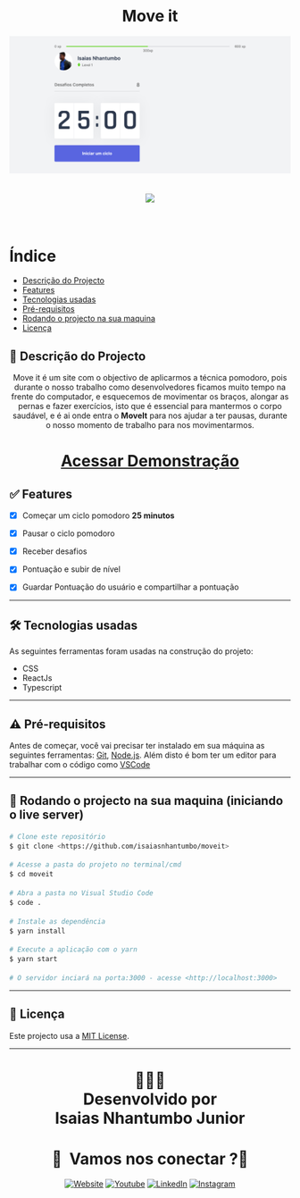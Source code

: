 <br/>
<h1 align="center">Move it</h1>
<p align="center">
    <img src ="./public/Screenshot-20210223172221.png" > 
</p>
<h2 align="center"> 
<img src="https://img.shields.io/badge/Status-Em_CONSTRUÇÃO-green">
</h2>
<br>

# Índice
   * [Descrição do Projecto](#descrição-do-projecto)
   * [Features](#-features)
   * [Tecnologias usadas](#-tecnologias-usadas)
   * [Pré-requisitos](#-pré-requisitos)
   * [Rodando o projecto na sua maquina](#-rodando-o-projecto-na-sua-maquina-iniciando-o-servidor)
   * [Licença](#-licença)


## 📖 Descrição do Projecto

<p align="center">
Move it é um site com o objectivo de aplicarmos a técnica pomodoro, pois durante o nosso trabalho como desenvolvedores ficamos muito tempo na frente do computador, e esquecemos de movimentar os braços, alongar as pernas e fazer exercícios, isto que é essencial para mantermos o corpo saudável, e é ai onde entra o <strong>MoveIt</strong> para nos ajudar a ter pausas, durante o nosso momento de trabalho para nos movimentarmos. 
</p>
<h1 align="center"><a target="_blank" href="https://moveit-nu.vercel.app/">Acessar Demonstração</a></h1>

## ✅ Features
  - [x] Começar um ciclo pomodoro **25 minutos**
  - [x] Pausar o ciclo pomodoro 
  - [x] Receber desafios
  - [x] Pontuação e subir de nível
  - [x] Guardar Pontuação do usuário e compartilhar a pontuação




<p align="center">
  <!-- <img src = "http://i.imgur.com/0iorG20.png" width=700> -->
</p>

---
## 🛠 Tecnologias usadas

As seguintes ferramentas foram usadas na construção do projeto:


- CSS
- ReactJs
- Typescript

---

<!-- ## ⛈  Desafios do projecto
  - [x] Criar um site institucional
  - [x] Colocar animações no site
  -  Ação de mostrar/esconder
  - [x] Colocar conteúdo um acima do outro usando o position
  ---

--- -->

## ⚠ Pré-requisitos

Antes de começar, você vai precisar ter instalado em sua máquina as seguintes ferramentas:
[Git](https://git-scm.com), [Node.js](https://nodejs.org/en/). 
Além disto é bom ter um editor para trabalhar com o código como [VSCode](https://code.visualstudio.com/)

---
## 🎲 Rodando o projecto na sua maquina (iniciando o live server)

```bash
# Clone este repositório
$ git clone <https://github.com/isaiasnhantumbo/moveit>

# Acesse a pasta do projeto no terminal/cmd
$ cd moveit

# Abra a pasta no Visual Studio Code
$ code .

# Instale as dependência
$ yarn install

# Execute a aplicação com o yarn
$ yarn start

# O servidor inciará na porta:3000 - acesse <http://localhost:3000>
```

---


## 📘 Licença
Este projecto usa a  [MIT License](LICENSE).
****
<h1 align="center">
👨🏽‍🏫 
<br>
Desenvolvido por
<br>
 Isaias Nhantumbo Junior
</h1>
</p>
<h1 align="center"> 🤝 &nbsp;Vamos nos conectar ?👨 </h1>

<p align="center">
<a href="https://isaiasnhantumbo.github.io/"><img alt="Website" src="https://img.shields.io/badge/Website-isaias_nhantumbo-blue?style=flat-square&logo=google-chrome"></a>
<a href="https://www.youtube.com/channel/UCOyeYkH0MwJ6RrXTcEFFdAQ?view_as=subscriber"><img alt="Youtube" src="https://img.shields.io/badge/Channel-Isaias_Inside-blue?style=flat-square&logo=youtube"></a>
<a href="https://www.linkedin.com/in/isaias-nhantumbo-junior-733bb619b/"><img alt="LinkedIn" src="https://img.shields.io/badge/LinkedIn-Isaias%20Nhantumbo%20Junior-green?style=flat-square&logo=linkedin"></a>
<a href="https://www.instagram.com/isaias_here/"><img alt="Instagram" src="https://img.shields.io/badge/Instagram-isaias__here_-blue??style=for-the-badge&logo=instagram"></a>
</p>




